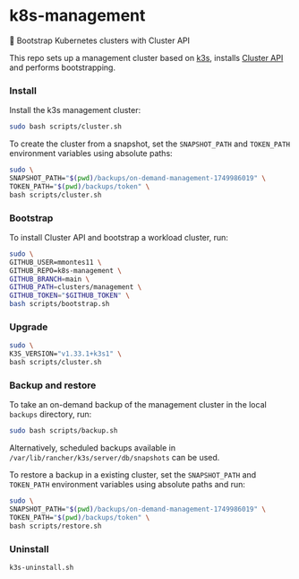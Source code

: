 # k8s-management
🐢 Bootstrap Kubernetes clusters with Cluster API

This repo sets up a management cluster based on [k3s](https://github.com/k3s-io/k3s/), installs [Cluster API](https://github.com/kubernetes-sigs/cluster-api) and performs bootstrapping.

### Install

Install the k3s management cluster:

```bash
sudo bash scripts/cluster.sh
```

To create the cluster from a snapshot, set the `SNAPSHOT_PATH` and `TOKEN_PATH` environment variables using absolute paths:

```bash
sudo \
SNAPSHOT_PATH="$(pwd)/backups/on-demand-management-1749986019" \
TOKEN_PATH="$(pwd)/backups/token" \
bash scripts/cluster.sh
```

### Bootstrap

To install Cluster API and bootstrap a workload cluster, run:

```bash
sudo \
GITHUB_USER=mmontes11 \
GITHUB_REPO=k8s-management \ 
GITHUB_BRANCH=main \
GITHUB_PATH=clusters/management \
GITHUB_TOKEN="$GITHUB_TOKEN" \
bash scripts/bootstrap.sh
``` 

### Upgrade

```bash
sudo \
K3S_VERSION="v1.33.1+k3s1" \
bash scripts/cluster.sh
```

### Backup and restore

To take an on-demand backup of the management cluster in the local `backups` directory, run:

```bash
sudo bash scripts/backup.sh
```
Alternatively, scheduled backups available in `/var/lib/rancher/k3s/server/db/snapshots` can be used.

To restore a backup in a existing cluster, set the `SNAPSHOT_PATH` and `TOKEN_PATH` environment variables using absolute paths and run:

```bash
sudo \
SNAPSHOT_PATH="$(pwd)/backups/on-demand-management-1749986019" \
TOKEN_PATH="$(pwd)/backups/token" \
bash scripts/restore.sh
```

### Uninstall

```bash
k3s-uninstall.sh
``` 
